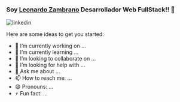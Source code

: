 ### Soy [Leonardo Zambrano][website] Desarrollador Web FullStack!! 👋


<img src="https://e7.pngegg.com/pngimages/1007/578/png-clipart-linkedin-linkedin.png" alt="linkedin">



Here are some ideas to get you started:

- 🔭 I’m currently working on ...
- 🌱 I’m currently learning ...
- 👯 I’m looking to collaborate on ...
- 🤔 I’m looking for help with ...
- 💬 Ask me about ...
- 📫 How to reach me: ...
- 😄 Pronouns: ...
- ⚡ Fun fact: ...

<!-- links -->
[website]: https://www.lzasoftwaresoluciones.com